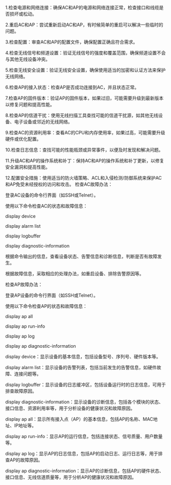 1.检查电源和网络连接：确保AC和AP的电源和网络连接正常，检查接口和线缆是否损坏或松动。

2.重启AC和AP：尝试重新启动AC和AP，有时候简单的重启可以解决一些临时的问题。

3.检查配置：审查AC和AP的配置文件，确保配置正确且符合需求。

4.检查无线信号和频道设置：验证无线信号的强度和覆盖范围，确保频道设置不会与其他无线设备冲突。

5.检查无线安全设置：验证无线安全设置，确保使用适当的加密和认证方法来保护无线网络。

6.检查AP的接入状态：检查AP是否成功连接到AC，并且状态正常。

7.检查AP的固件版本：验证AP的固件版本，如果过旧，可能需要升级到最新版本以修复问题和提高性能。

8.检查AP的信道干扰：使用无线扫描工具查找可能的信道干扰源，如其他无线设备、电子设备或邻近的无线网络。

9.检查AC的资源利用率：查看AC的CPU和内存使用率，如果过高，可能需要升级硬件或优化配置。

10.检查日志信息：查找可能的性能瓶颈或异常事件，以便及时发现和解决问题。

11.升级AC和AP的操作系统和补丁：保持AC和AP的操作系统和补丁更新，以修复安全漏洞和提高性能。

12.配置安全措施：使用适当的防火墙策略、ACL和入侵检测/防御系统来保护AC和AP免受未经授权的访问和攻击。
检查AC故障办法：

登录AC设备的命令行界面（如SSH或Telnet）。

使用以下命令检查AC的状态和故障信息：

display device

display alarm list

display logbuffer

display diagnostic-information

根据命令输出的信息，查看设备状态、告警信息和诊断信息，判断是否有故障发生。

根据故障信息，采取相应的处理办法，如重启设备、排除告警原因等。

检查AP故障办法：

登录AP设备的命令行界面（如SSH或Telnet）。

使用以下命令检查AP的状态和故障信息：

display ap all

display ap run-info

display ap log

display ap diagnostic-information

display device：显示设备的基本信息，包括设备型号、序列号、硬件版本等。

display alarm list：显示设备的告警列表，包括当前发生的告警信息，如硬件故障、连接问题等。

display logbuffer：显示设备的日志缓冲区，包括设备运行时的日志信息，可用于排查故障原因。

display diagnostic-information：显示设备的诊断信息，包括各个模块的状态、接口信息、资源利用率等，用于分析设备的健康状况和故障原因。

display ap all：显示所有接入点（AP）的基本信息，包括AP的名称、MAC地址、IP地址等。

display ap run-info：显示AP的运行信息，包括连接状态、信号质量、用户数量等。

display ap log：显示AP的日志信息，包括AP的启动日志、运行日志等，用于排查AP的故障原因。

display ap diagnostic-information：显示AP的诊断信息，包括AP的硬件状态、接口信息、无线信道质量等，用于分析AP的健康状况和故障原因。